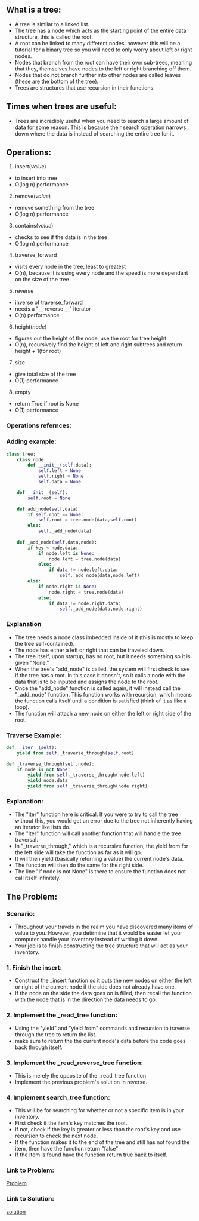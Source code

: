 ## What is a tree:
* A tree is similar to a linked list.
* The tree has a node which acts as the starting point of the entire data structure, this is called the root.
* A root can be linked to many different nodes, however this will be a tutorial for a binary tree so you will need to only worry about left or right nodes.
* Nodes that branch from the root can have their own sub-trees, meaning that they, themselves have nodes to the left or right branching off them.
* Nodes that do not branch further into other nodes are called leaves (these are the bottom of the tree).
* Trees are structures that use recursion in their functions.
## Times when trees are useful:
* Trees are incredibly useful when you need to search a large amount of data for some reason. This is because their search operation narrows down where the data is instead of searching the entire tree for it.
## Operations:
1. insert(_value_)
* to insert into tree
* O(log n) performance
2. remove(_value_)
* remove something from the tree
* O(log n) performance
3. contains(_value_)
* checks to see if the data is in the tree
* O(log n) performance
4. traverse_forward
* visits every node in the tree, least to greatest
* O(n), because it is using every node and the speed is more dependant on the size of the tree
5. reverse
* inverse of traverse_forward
* needs a "__ reverse __" iterator
* O(n) performance
6. height(_node_)
* figures out the height of the node, use the root for tree height
* O(n), recursively find the height of left and right subtrees and return height + 1(for root)
7. size
* give total size of the tree
* O(1) performance
8. empty
* return True if root is None
* O(1) performance

### Operations refernces:
### Adding example:
```python
class tree:
    class node:
        def __init__(self,data):
            self.left = None
            self.right = None
            self.data = None

    def __init__(self):
        self.root = None

    def add_node(self,data)
        if self.root == None:
            self.root = tree.node(data,self.root)
        else:
            self._add_node(data)
    
    def _add_node(self,data,node):
        if key < node.data:
            if node.left is None:
                node.left = tree.node(data)
            else:
                if data != node.left.data:
                    self._add_node(data,node.left)
        else:
            if node.right is None:
                node.right = tree.node(data)
            else:
                if data != node.right.data:
                    self._add_node(data,node.right)
```
### Explanation
* The tree needs a node class imbedded inside of it (this is mostly to keep the tree self-contained).
* The node has either a left or right that can be traveled down.
* The tree itself, upon startup, has no root, but it needs something so it is given "None."
* When the tree's "add_node" is called, the system will first check to see if the tree has a root. In this case it doesn't, so it calls a node with the data that is to be inputed and assigns the node to the root.
* Once the "add_node" function is called again, it will instead call the "_add_node" function. This function works with recursion, which means the function calls itself until a condition is satisfied (think of it as like a loop).
* The function will attach a new node on either the left or right side of the root.
### Traverse Example:
```python
def __iter__(self):
    yield from self._traverse_through(self.root)

def _traverse_through(self,node):
    if node is not None:
        yield from self._traverse_through(node.left)
        yield node.data
        yield from self._traverse_through(node.right)
```
### Explanation:
* The "iter" function here is critical. If you were to try to call the tree without this, you would get an error due to the tree not inherently having an iterator like lists do.
* The "iter" function will call another function that will handle the tree traversal.
* In "_traverse_through," which is a recursive function, the yield from for the left side will take the function as far as it will go.
* It will then yield (basically returning a value) the current node's data.
* The function will then do the same for the right side.
* The line "if node is not None" is there to ensure the function does not call itself infinitely.

## The Problem:
### Scenario:
* Throughout your travels in the realm you
have discovered many items of value to you.
However, you detirmine that it would be easier
let your computer handle your inventory instead
of writing it down.
* Your job is to finish constructing the tree structure
that will act as your inventory.

### 1. Finish the insert:
* Construct the _insert function so it puts
the new nodes on either the left or right of the
current node if the side does not already have one.
* If the node on the side the data goes on is filled,
then recall the function with the node that is in the direction
the data needs to go.
### 2. Implement the _read_tree function:
* Using the "yield" and "yield from" commands and recursion
to traverse through the tree to return the list.
* make sure to return the the current node's data before the
code goes back through itself.
### 3. Implement the _read_reverse_tree function:
* This is merely the opposite of the _read_tree
function.
* Implement the previous problem's solution in
reverse.
### 4. Implement search_tree function:
* This will be for searching for whether
or not a specific item is in your inventory.
* First check if the item's key matches the root.
* If not, check if the key is greater or less than
the root's key and use recursion to check the next
node.
* If the function makes it to the end of the tree and
still has not found the item, then have the function
return "false"
* If the Item is found have the function
return true back to itself.

### Link to Problem:
[Problem](Problems/tree.py)
### Link to Solution:
[solution](Solutions/tree_solution.py)